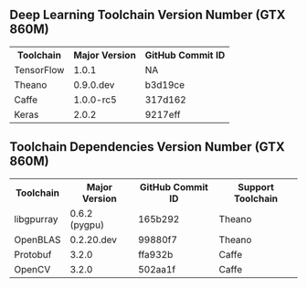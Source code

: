 <h2>Deep Learning Toolchain Version Number (GTX 860M)</h2>
<table>
	<tr>
		<th>Toolchain</th>
		<th>Major Version</th>
		<th>GitHub Commit ID</th>
	</tr>
	<tr>
		<td>TensorFlow</td>
		<td>1.0.1</td>
		<td>NA</td>
	</tr>
	<tr>
		<td>Theano</td>
		<td>0.9.0.dev</td>
		<td>b3d19ce</td>
	</tr>
	<tr>
		<td>Caffe</td>
		<td>1.0.0-rc5</td>
		<td>317d162</td>
	</tr>
	<tr>
		<td>Keras</td>
		<td>2.0.2</td>
		<td>9217eff</td>
	</tr>
</table>

<h2>Toolchain Dependencies Version Number (GTX 860M)</h2>
<table>
	<tr>
		<th>Toolchain</th>
		<th>Major Version</th>
		<th>GitHub Commit ID</th>
		<th>Support Toolchain</th>
	</tr>
	<tr>
		<td>libgpurray</td>
		<td>0.6.2 (pygpu)</td>
		<td>165b292</td>
		<td>Theano</td>
	</tr>
	<tr>
		<td>OpenBLAS</td>
		<td>0.2.20.dev</td>
		<td>99880f7</td>
		<td>Theano</td>
	</tr>
	<tr>
		<td>Protobuf</td>
		<td>3.2.0</td>
		<td>ffa932b</td>
		<td>Caffe</td>
	</tr>
	<tr>
		<td>OpenCV</td>
		<td>3.2.0</td>
		<td>502aa1f</td>
		<td>Caffe</td>
	</tr>
</table>
